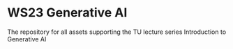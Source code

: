 # WS23 Generative AI

The repository for all assets supporting the TU lecture series Introduction to Generative AI
